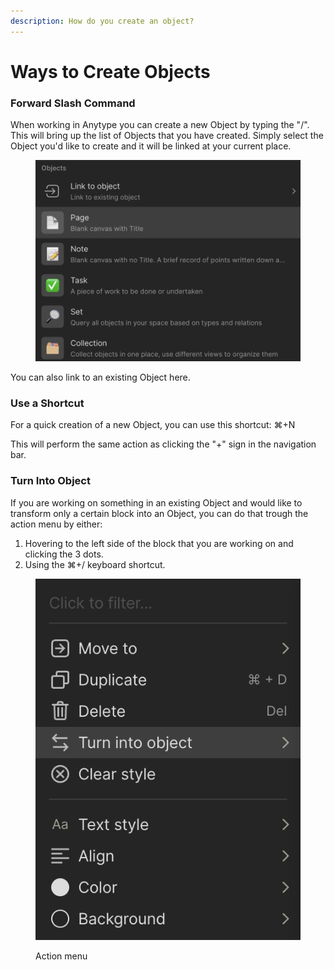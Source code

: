 ```yaml
---
description: How do you create an object?
---
```


# Ways to Create Objects

### Forward Slash Command

When working in Anytype you can create a new Object by typing the "/". This will bring up the list of Objects that you have created. Simply select the Object you'd like to create and it will be linked at your current place.

<figure><img src="../../.gitbook/assets/image (5).png" alt=""><figcaption></figcaption></figure>

You can also link to an existing Object here.

### Use a Shortcut

For a quick creation of a new Object, you can use this shortcut: ⌘+N

This will perform the same action as clicking the "+" sign in the navigation bar.

### Turn Into Object

If you are working on something in an existing Object and would like to transform only a certain block into an Object, you can do that trough the action menu by either:

1. Hovering to the left side of the block that you are working on and clicking the 3 dots.
2. Using the ⌘+/ keyboard shortcut.&#x20;

<figure><img src="../../.gitbook/assets/image (25).png" alt=""><figcaption><p>Action menu</p></figcaption></figure>
